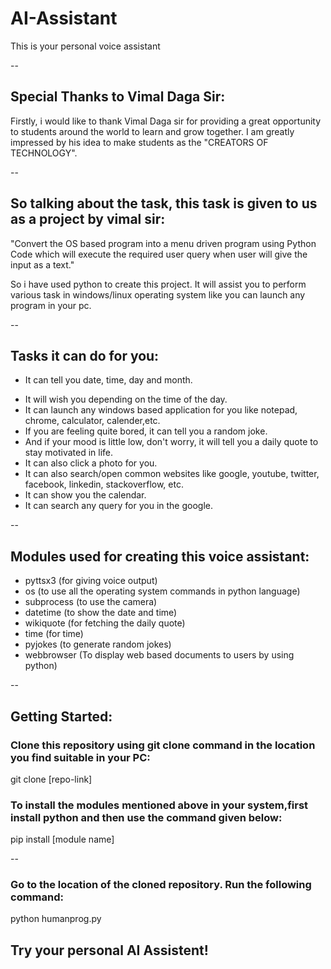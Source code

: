 # AI-Assistant
This is your personal voice assistant

--

## Special Thanks to Vimal Daga Sir: 
Firstly, i would like to thank Vimal Daga sir for providing a great opportunity to students around the world to learn and grow together. I am greatly impressed by his idea to make students as the "CREATORS OF TECHNOLOGY".

--

## So talking about the task, this task is given to us as a project by vimal sir:
"Convert the OS based program into a menu driven program using Python Code which will execute the required user query when user will give the input as a text."

So i have used python to create this project. It will assist you to perform various task in windows/linux operating system like you can launch any program in your pc.

--

## Tasks it can do for you:
+ It can tell you date, time, day and month.
- It will wish you depending on the time of the day.
- It can launch any windows based application for you like notepad, chrome, calculator, calender,etc.
- If you are feeling quite bored, it can tell you a random joke.
- And if your mood is little low, don't worry, it will tell you a daily quote to stay motivated in life.
- It can also click a photo for you.
- It can also search/open common websites like google, youtube, twitter, facebook, linkedin, stackoverflow, etc.
- It can show you the calendar.
- It can search any query for you in the google.

--

## Modules used for creating this voice assistant:
- pyttsx3 (for giving voice output)
- os (to use all the operating system commands in python language)
- subprocess (to use the camera)
- datetime (to show the date and time)
- wikiquote (for fetching the daily quote)
- time (for time)
- pyjokes (to generate random jokes)
- webbrowser (To display web based documents to users by using python)

--

## Getting Started:

### Clone this repository using git clone command in the location you find suitable in your PC:
git clone [repo-link]

### To install the modules mentioned above in your system,first install python and then use the command given below:
pip install [module name]

--

### Go to the location of the cloned repository. Run the following command:

python humanprog.py

## Try your personal AI Assistent!
